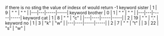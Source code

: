 if there is no sting the value of indesx of would return -1
keyword sister
| 1 | 9 | " " | " " |
|---|---|-----|-----|
keyword brother
| 0 | 1 | " " | " " |
|---|---|-----|-----|
keyword cat
| 1 | 8  | " " | "c" |
|---|----|-----|-----|
| 2 | 19 | " " | "." |
keyword no
| 1 | 3  | "k" | "w" |
|---|----|-----|-----|
| 2 | 7  | " " | "t" |
| 3 | 22 | "s" | "w" |
